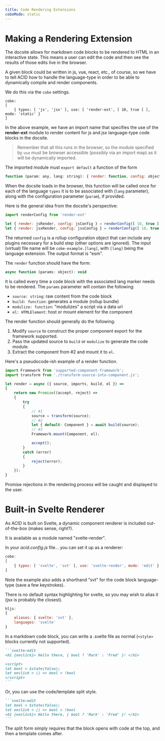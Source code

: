 ```yaml
---
title: Code Rendering Extensions
cobeMode: static
---
```


# Making a Rendering Extension

The docsite allows for markdown code blocks to be rendered to HTML in an interactive state.  This means a user can edit the code and then see the results of those edits live in the browser.  

A given block could be written in js, vue, react, etc., of course, so we have to tell ACID how to handle the language-type in order to be able to dynamically compile and render components.

We do this via the `cobe` settings.

```js:static
cobe:
[
    { types: [ 'js', 'jsx' ], use: [ 'render-ext', [ 10, true ] ], mode: 'static' }
]
```

In the above example, we have an import name that specifies the use of the **render-ext** module to render content for js and jsx language-type code blocks in the docsite.

> Remember that all this runs in the browser, so the module specified by `use` must be browser accessible (possibly via an import map) as it will be dynamically imported.

The imported module must `export default` a function of the form

```js
function (param: any, lang: string): { render: function, config: object }
```

When the docsite loads in the browser, this function will be called once for each of the language `types` it is to be associated with (`lang` parameter), along with the configuration parameter (`param`), if provided.

Here is the general idea from the docsite's perspective:

```js
import renderConfig from 'render-ext'

let { render: jsRender, config: jsConfig } = renderConfig([ 10, true ], 'js');
let { render: jsxRender, config: jsxConfig } = renderConfig([ 10, true ], 'jsx');
```

The returned `config` is a rollup configuration object that can include any plugins necessary for a build step (other options are ignored).  The input (virtual) file name will be `cobe-example.[lang]`, with `[lang]` being the language extension.  The output format is "esm".

The `render` function should have the form:

```js
async function (params: object): void
```

It is called every time a code block with the associated lang marker needs to be rendered.  The `params` parameter will contain the following:

- `source: string`: raw content from the code block
- `build: function`: generates a module (rollup bundle)
- `modulize: function`: "modulizes" a script via a data url
- `el: HTMLElement`: host or mount element for the component

The render function should generally do the following:

1. Modify `source` to construct the proper component export for the framework supported.
2. Pass the updated source to `build` or `modulize` to generate the code module.
3. Extract the component from #2 and mount it to `el`.

Here's a pseudocode-ish example of a render function.

```js
import Framework from 'supported-component-framework';
import transform from './transform-source-into-component.js';

let render = async ({ source, imports, build, el }) =>
{
    return new Promise((accept, reject) => 
    {
        try
        {
            // #1
            source = transform(source);
            // #2
            let { default: Component } = await build(source); 
            // #3
            Framework.mount(Component, el);

            accept();
        }
        catch (error)
        {
            reject(error);
        }
    });
}
```

Promise rejections in the rendering process will be caught and displayed to the user.


# Built-in Svelte Renderer

As ACID is built on Svelte, a dynamic component renderer is included out-of-the-box (makes sense, right?).

It is available as a module named "svelte-render".

In your *acid.config.js* file... you can set it up as a renderer:

```js
cobe:
[
    { types: [ 'svelte', 'svt' ], use: 'svelte-render', mode: 'edit' }
]
```

Note the example also adds a shorthand "svt" for the code block language-type (save a few keystrokes).

There is no default syntax highlighting for svelte, so you may wish to alias it (jsx is probably the closest).

```js
hljs: 
{ 
    aliases: { svelte: 'svt' },
    languages: 'svelte'
}
```

In a markdown code block, you can write a .svelte file as normal (`<style>` blocks currently not supported).

````md
```svelte:edit
<h1 {onclick}> Hello there, { bool ? 'Mark' : 'Fred' }! </h1>

<script>
let bool = $state(false);
let onclick = () => bool = !bool
</script>
```
````

Or, you can use the code/template split style.

````md
```svelte:edit
let bool = $state(false);
let onclick = () => bool = !bool
<h1 {onclick}> Hello there, { bool ? 'Mark' : 'Fred' }! </h1>
```
````

The split form simply requires that the block opens with code at the top, and then a template comes after.
